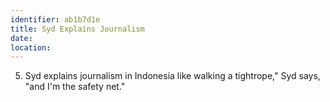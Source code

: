 ```yaml
---
identifier: ab1b7d1e
title: Syd Explains Journalism
date:  
location: 
---
```


5.  Syd explains journalism in Indonesia like walking a tightrope,\" Syd
    says, "and I'm the safety net."
